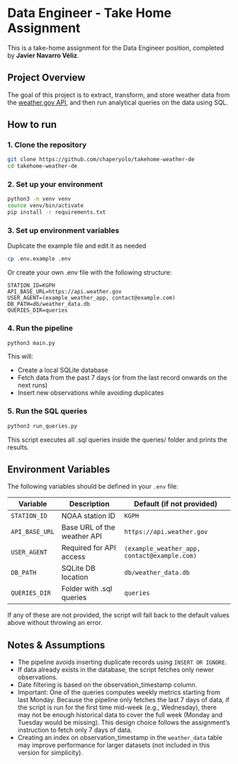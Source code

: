 # Data Engineer - Take Home Assignment
This is a take-home assignment for the Data Engineer position, completed by **Javier Navarro Véliz**.

## Project Overview

The goal of this project is to extract, transform, and store weather data from the [weather.gov API](https://www.weather.gov/documentation/services-web-api), and then run analytical queries on the data using SQL.

## How to run

### 1. Clone the repository
```bash
git clone https://github.com/chaperyolo/takehome-weather-de
cd takehome-weather-de
```

### 2. Set up your environment

```bash
python3 -m venv venv
source venv/bin/activate
pip install -r requirements.txt
```

### 3. Set up environment variables

Duplicate the example file and edit it as needed

```bash
cp .env.example .env
```

Or create your own .env file with the following structure:

```env
STATION_ID=KGPH
API_BASE_URL=https://api.weather.gov
USER_AGENT=(example_weather_app, contact@example.com)
DB_PATH=db/weather_data.db
QUERIES_DIR=queries
```

### 4. Run the pipeline

```bash
python3 main.py
```

This will:
- Create a local SQLite database
- Fetch data from the past 7 days (or from the last record onwards on the next runs)
- Insert new observations while avoiding duplicates

### 5. Run the SQL queries

```bash
python3 run_queries.py
```
This script executes all .sql queries inside the queries/ folder and prints the results.


## Environment Variables

The following variables should be defined in your `.env` file:

| Variable       | Description                | Default (if not provided)                     |
|----------------|----------------------------|-----------------------------------------------|
| `STATION_ID`   |NOAA station ID             | `KGPH`                                        |
| `API_BASE_URL` |Base URL of the weather API | `https://api.weather.gov`                     |
| `USER_AGENT`   |Required for API access     | `(example_weather_app, contact@example.com)`  |
| `DB_PATH`      |SQLite DB location          | `db/weather_data.db`                          |
| `QUERIES_DIR`  |Folder with .sql queries    | `queries`                                     |

If any of these are not provided, the script will fall back to the default values above without throwing an error.

## Notes & Assumptions
- The pipeline avoids inserting duplicate records using `INSERT OR IGNORE`.
- If data already exists in the database, the script fetches only newer observations.
- Date filtering is based on the observation_timestamp column.
- Important: One of the queries computes weekly metrics starting from last Monday.
Because the pipeline only fetches the last 7 days of data, if the script is run for the first time mid-week (e.g., Wednesday), there may not be enough historical data to cover the full week (Monday and Tuesday would be missing).
This design choice follows the assignment’s instruction to fetch only 7 days of data.
- Creating an index on observation_timestamp in the `weather_data` table may improve performance for larger datasets (not included in this version for simplicity).